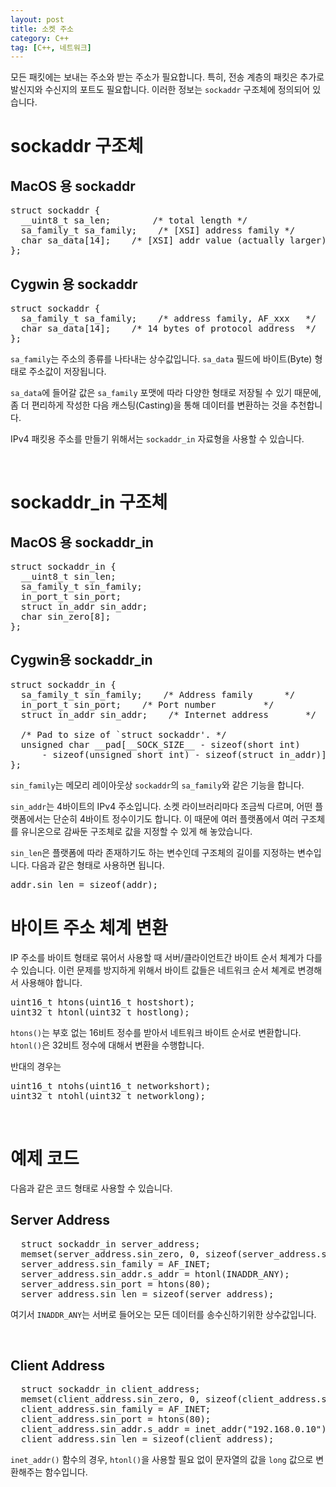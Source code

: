 ```yaml
---
layout: post
title: 소켓 주소
category: C++
tag: [C++, 네트워크]
---
```


모든 패킷에는 보내는 주소와 받는 주소가 필요합니다. 특히, 전송 계층의 패킷은 추가로 발신지와 수신지의 포트도 필요합니다. 이러한 정보는 `sockaddr` 구조체에 정의되어 있습니다.

# sockaddr 구조체

## MacOS 용 sockaddr

<pre class="prettyprint">
struct sockaddr {
  __uint8_t sa_len;        /* total length */
  sa_family_t sa_family;    /* [XSI] address family */
  char sa_data[14];    /* [XSI] addr value (actually larger) */
};
</pre>

## Cygwin 용 sockaddr

<pre class="prettyprint">
struct sockaddr {
  sa_family_t sa_family;    /* address family, AF_xxx	*/
  char sa_data[14];    /* 14 bytes of protocol address	*/
};
</pre>

`sa_family`는 주소의 종류를 나타내는 상수값입니다. `sa_data` 필드에 바이트(Byte) 형태로 주소값이 저장됩니다. 

`sa_data`에 들어갈 값은 `sa_family` 포맷에 따라 다양한 형태로 저장될 수 있기 때문에, 좀 더 편리하게 작성한 다음 캐스팅(Casting)을 통해 데이터를 변환하는 것을 추천합니다. 

IPv4 패킷용 주소를 만들기 위해서는 `sockaddr_in` 자료형을 사용할 수 있습니다.

<br>

# sockaddr_in 구조체

## MacOS 용 sockaddr_in

<pre class="prettyprint">
struct sockaddr_in {
  __uint8_t sin_len;
  sa_family_t sin_family;
  in_port_t sin_port;
  struct in_addr sin_addr;
  char sin_zero[8];
};
</pre>

## Cygwin용 sockaddr_in

<pre class="prettyprint">
struct sockaddr_in {
  sa_family_t sin_family;    /* Address family		*/
  in_port_t sin_port;    /* Port number			*/
  struct in_addr sin_addr;    /* Internet address		*/

  /* Pad to size of `struct sockaddr'. */
  unsigned char __pad[__SOCK_SIZE__ - sizeof(short int)
      - sizeof(unsigned short int) - sizeof(struct in_addr)];
};
</pre>

`sin_family`는 메모리 레이아웃상 `sockaddr`의 `sa_family`와 같은 기능을 합니다.

`sin_addr`는 4바이트의 IPv4 주소입니다. 소켓 라이브러리마다 조금씩 다르며, 어떤 플랫폼에서는 단순히 4바이트 정수이기도 합니다. 이 때문에 여러 플랫폼에서 여러 구조체를 유니온으로 감싸둔 구조체로 값을 지정할 수 있게 해 놓았습니다.

`sin_len`은 플랫폼에 따라 존재하기도 하는 변수인데 구조체의 길이를 지정하는 변수입니다. 다음과 같은 형태로 사용하면 됩니다.

<pre class="prettyprint">
addr.sin_len = sizeof(addr);
</pre>

# 바이트 주소 체계 변환

IP 주소를 바이트 형태로 묶어서 사용할 때 서버/클라이언트간 바이트 순서 체계가 다를 수 있습니다. 이런 문제를 방지하게 위해서 바이트 값들은 네트워크 순서 쳬계로 변경해서 사용해야 합니다.

<pre class="prettyprint">
uint16_t htons(uint16_t hostshort);
uint32_t htonl(uint32_t hostlong);
</pre>

`htons()`는 부호 없는 16비트 정수를 받아서 네트워크 바이트 순서로 변환합니다. `htonl()`은 32비트 정수에 대해서 변환을 수행합니다.

반대의 경우는 

<pre class="prettyprint">
uint16_t ntohs(uint16_t networkshort);
uint32_t ntohl(uint32_t networklong);
</pre>

<br>

# 예제 코드

다음과 같은 코드 형태로 사용할 수 있습니다.

## Server Address

<pre class="prettyprint">
  struct sockaddr_in server_address;
  memset(server_address.sin_zero, 0, sizeof(server_address.sin_zero));
  server_address.sin_family = AF_INET;
  server_address.sin_addr.s_addr = htonl(INADDR_ANY);
  server_address.sin_port = htons(80);
  server_address.sin_len = sizeof(server_address);
</pre>

여기서 `INADDR_ANY`는 서버로 들어오는 모든 데이터를 송수신하기위한 상수값입니다.


<br>

## Client Address

<pre class="prettyprint">
  struct sockaddr_in client_address;
  memset(client_address.sin_zero, 0, sizeof(client_address.sin_zero));
  client_address.sin_family = AF_INET;
  client_address.sin_port = htons(80);
  client_address.sin_addr.s_addr = inet_addr("192.168.0.10");
  client_address.sin_len = sizeof(client_address);
</pre>

`inet_addr()` 함수의 경우, `htonl()`을 사용할 필요 없이 문자열의 값을 `long` 값으로 변환해주는 함수입니다.